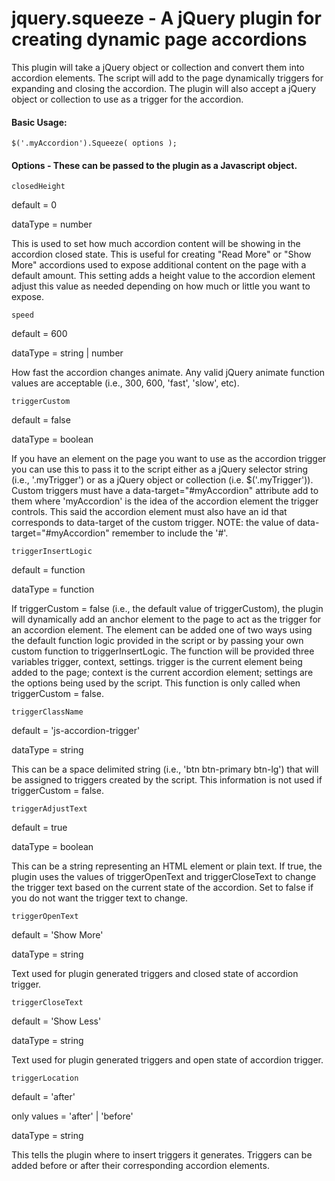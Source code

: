 # jquery.squeeze - A jQuery plugin for creating dynamic page accordions

This plugin will take a jQuery object or collection and convert them into accordion elements. The script will add to the page dynamically triggers for expanding and closing the accordion. The plugin will also accept a jQuery object or collection to use as a trigger for the accordion.

#### Basic Usage:
`$('.myAccordion').Squeeze( options );`

#### Options - These can be passed to the plugin as a Javascript object.

`closedHeight`

default = 0

dataType = number

This is used to set how much accordion content will be showing in the accordion closed state. This is useful for creating "Read More" or "Show More" accordions used to expose additional content on the page with a default amount. This setting adds a height value to the accordion element adjust this value as needed depending on how much or little you want to expose.

`speed`

default = 600

dataType = string | number

How fast the accordion changes animate. Any valid jQuery animate function values are acceptable (i.e., 300, 600, 'fast', 'slow', etc).

`triggerCustom`

default = false

dataType = boolean

If you have an element on the page you want to use as the accordion trigger you can use this to pass it to the script either as a jQuery selector string (i.e., '.myTrigger') or as a jQuery object or collection (i.e. $('.myTrigger')). Custom triggers must have a data-target="#myAccordion" attribute add to them where 'myAccordion' is the idea of the accordion element the trigger controls. This said the accordion element must also have an id that corresponds to data-target of the custom trigger. NOTE: the value of data-target="#myAccordion" remember to include the '#'.

`triggerInsertLogic`

default = function

dataType = function

If triggerCustom = false (i.e., the default value of triggerCustom), the plugin will dynamically add an anchor element to the page to act as the trigger for an accordion element. The element can be added one of two ways using the default function logic provided in the script or by passing your own custom function to triggerInsertLogic. The function will be provided three variables trigger, context, settings. trigger is the current element being added to the page; context is the current accordion element; settings are the options being used by the script. This function is only called when triggerCustom = false.

`triggerClassName`

default = 'js-accordion-trigger'

dataType = string

This can be a space delimited string (i.e., 'btn btn-primary btn-lg') that will be assigned to triggers created by the script. This information is not used if triggerCustom = false.

`triggerAdjustText`

default = true

dataType = boolean

This can be a string representing an HTML element or plain text. If true, the plugin uses the values of triggerOpenText and triggerCloseText to change the trigger text based on the current state of the accordion. Set to false if you do not want the trigger text to change.

`triggerOpenText`

default = 'Show More'

dataType = string

Text used for plugin generated triggers and closed state of accordion trigger.

`triggerCloseText`

default = 'Show Less'

dataType = string

Text used for plugin generated triggers and open state of accordion trigger.

`triggerLocation`

default = 'after'

only values = 'after' | 'before'

dataType = string

This tells the plugin where to insert triggers it generates. Triggers can be added before or after their corresponding accordion elements.
